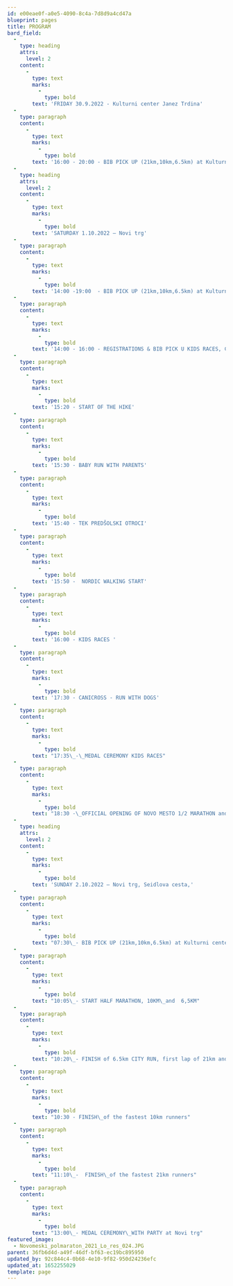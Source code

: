 ```yaml
---
id: e00eae0f-a0e5-4090-8c4a-7d8d9a4cd47a
blueprint: pages
title: PROGRAM
bard_field:
  -
    type: heading
    attrs:
      level: 2
    content:
      -
        type: text
        marks:
          -
            type: bold
        text: 'FRIDAY 30.9.2022 - Kulturni center Janez Trdina'
  -
    type: paragraph
    content:
      -
        type: text
        marks:
          -
            type: bold
        text: '16:00 - 20:00 - BIB PICK UP (21km,10km,6.5km) at Kulturni center Janez Trdina, Novi trg 5'
  -
    type: heading
    attrs:
      level: 2
    content:
      -
        type: text
        marks:
          -
            type: bold
        text: 'SATURDAY 1.10.2022 – Novi trg'
  -
    type: paragraph
    content:
      -
        type: text
        marks:
          -
            type: bold
        text: '14:00 -19:00  - BIB PICK UP (21km,10km,6.5km) at Kulturni center Janez Trdina, Novi trg 5'
  -
    type: paragraph
    content:
      -
        type: text
        marks:
          -
            type: bold
        text: '14:00 - 16:00 - REGISTRATIONS & BIB PICK U KIDS RACES, CANICROSS, NORDIC WALKING - Novi trg'
  -
    type: paragraph
    content:
      -
        type: text
        marks:
          -
            type: bold
        text: '15:20 - START OF THE HIKE'
  -
    type: paragraph
    content:
      -
        type: text
        marks:
          -
            type: bold
        text: '15:30 - BABY RUN WITH PARENTS'
  -
    type: paragraph
    content:
      -
        type: text
        marks:
          -
            type: bold
        text: '15:40 - TEK PREDŠOLSKI OTROCI'
  -
    type: paragraph
    content:
      -
        type: text
        marks:
          -
            type: bold
        text: '15:50 -  NORDIC WALKING START'
  -
    type: paragraph
    content:
      -
        type: text
        marks:
          -
            type: bold
        text: '16:00 - KIDS RACES '
  -
    type: paragraph
    content:
      -
        type: text
        marks:
          -
            type: bold
        text: '17:30 - CANICROSS - RUN WITH DOGS'
  -
    type: paragraph
    content:
      -
        type: text
        marks:
          -
            type: bold
        text: "17:35\_-\_MEDAL CEREMONY KIDS RACES"
  -
    type: paragraph
    content:
      -
        type: text
        marks:
          -
            type: bold
        text: "18:30 -\_OFFICIAL OPENING OF NOVO MESTO 1/2 MARATHON and ELITE RUNNERS PRESENTATION"
  -
    type: heading
    attrs:
      level: 2
    content:
      -
        type: text
        marks:
          -
            type: bold
        text: 'SUNDAY 2.10.2022 – Novi trg, Seidlova cesta,'
  -
    type: paragraph
    content:
      -
        type: text
        marks:
          -
            type: bold
        text: "07:30\_- BIB PICK UP (21km,10km,6.5km) at Kulturni center Janez Trdina, Novi trg 5"
  -
    type: paragraph
    content:
      -
        type: text
        marks:
          -
            type: bold
        text: "10:05\_- START HALF MARATHON, 10KM\_and  6,5KM"
  -
    type: paragraph
    content:
      -
        type: text
        marks:
          -
            type: bold
        text: "10:20\_- FINISH of 6.5km CITY RUN, first lap of 21km and 10km"
  -
    type: paragraph
    content:
      -
        type: text
        marks:
          -
            type: bold
        text: "10:30 - FINISH\_of the fastest 10km runners"
  -
    type: paragraph
    content:
      -
        type: text
        marks:
          -
            type: bold
        text: "11:10\_-  FINISH\_of the fastest 21km runners"
  -
    type: paragraph
    content:
      -
        type: text
        marks:
          -
            type: bold
        text: "13:00\_- MEDAL CEREMONY\_WITH PARTY at Novi trg"
featured_image:
  - Novomeski_polmaraton_2021_Lo_res_024.JPG
parent: 36fb6d4d-a49f-46df-bf63-ec19bc895950
updated_by: 92c844c4-0b68-4e10-9f82-950d24236efc
updated_at: 1652255029
template: page
---
```

